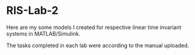 # RIS-Lab-2
Here are my some models I created for respective linear time invariant systems in MATLAB/Simulink.

The tasks completed in each lab were according to the manual uploaded.
